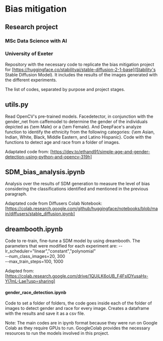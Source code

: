 # Bias mitigation

##  Research project
### MSc Data Science with AI
### University of Exeter

Repository with the necessary code to replicate the bias mitigation project for [https://huggingface.co/stabilityai/stable-diffusion-2-1-base](Stability's Stable Diffusion Model). It includes the results of the images generated with the different experiments.

The list of codes, separated by purpose and project stages.

## utils.py 
Read OpenCV's pre-trained models. Facedetector, in conjunction with the gender_net from caffemodel to determine the gender of the individuals depicted as {\em Male} or a {\em Female}. And DeepFace's analyze function to identify the ethnicity from the following categories: {\em Asian, Indian, White, Black, Middle Eastern, and Latino Hispanic}. Code with the functions to detect age and race from a folder of images.

Adaptated code from: [https://dev.to/ethand91/simple-age-and-gender-detection-using-python-and-opencv-319h]

## SDM_bias_analysis.ipynb
Analysis over the results of SDM generation to measure the level of bias considering the classifications identified and mentioned in the previous paragraph.

Adaptated code from Diffusers Colab Notebook: [https://colab.research.google.com/github/huggingface/notebooks/blob/main/diffusers/stable_diffusion.ipynb]

## dreambooth.ipynb
Code to re-train, fine-tune a SDM model by using dreambooth.
The parameters that were modified for each experiment are:
--lr_scheduler="linear","constant","polynomial" \
--num_class_images=20, 300 \
--max_train_steps=100, 1000

Adapted from: [https://colab.research.google.com/drive/1QUjLK6oUB_F4FsIDYusaHx-Yl7mL-Lae?usp=sharing]

#### gender_race_detection.ipynb
Code to set a folder of folders, the code goes inside each of the folder of images to detect gender and race for every image. Creates a dataframe with the results and save it as a csv file.


Note: The main codes are in ipynb format because they were run on Google Colab as they require GPUs to run. GoogleColab provides the necessary resources to run the models involved in this project.

